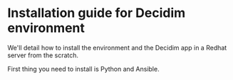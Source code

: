 # Installation guide for Decidim environment

We'll detail how to install the environment and the Decidim app in a Redhat server from the scratch.

First thing you need to install is Python and Ansible.
